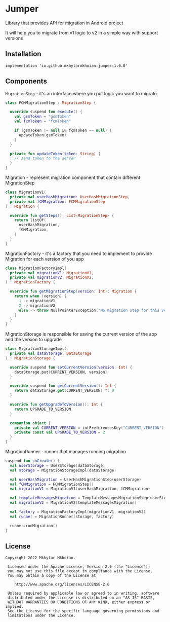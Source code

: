 # Jumper
Library that provides API for migration in Android project

It will help you to migrate from v1 logic to v2 in a simple way with support versions

## Installation
```
implementation 'io.github.mkhytarmkhoian:jumper:1.0.0'
```

## Components

`MigrationStep` - it's an interface where you put logic you want to migrate

```kotlin
class FCMMigrationStep : MigrationStep {

  override suspend fun execute() {
    val gsmToken = "gsmToken"
    val fcmToken = "fcmToken"

    if (gsmToken != null && fcmToken == null) {
      updateToken(gsmToken)
    }
  }

  private fun updateToken(token: String) {
    // send token to the server
  }
}
```

Migration - represent migration component that contain different MigrationStep

```kotlin
class MigrationV1(
  private val userHashMigration: UserHashMigrationStep,
  private val fCMMigration: FCMMigrationStep
) : Migration {

  override fun getSteps(): List<MigrationStep> {
    return listOf(
      userHashMigration,
      fCMMigration,
    )
  }
}
```

MigrationFactory - it's a factory that you need to implement to provide Migration for each version of you app

```kotlin
class MigrationFactoryImpl(
  private val migrationV1: MigrationV1,
  private val migrationV2: MigrationV2,
) : MigrationFactory {

  override fun getMigrationStep(version: Int): Migration {
    return when (version) {
      1 -> migrationV1
      2 -> migrationV2
      else -> throw NullPointerException("No migration step for this version")
    }
  }
}
```

MigrationStorage is responsible for saving the current version of the app and the version to upgrade

```kotlin
class MigrationStorageImpl(
  private val dataStorage: DataStorage
) : MigrationStorage {

  override suspend fun setCurrentVersion(version: Int) {
    dataStorage.put(CURRENT_VERSION, version)
  }

  override suspend fun getCurrentVersion(): Int {
    return dataStorage.get(CURRENT_VERSION) ?: 0
  }

  override fun getUpgradeToVersion(): Int {
    return UPGRADE_TO_VERSION
  }

  companion object {
    private val CURRENT_VERSION = intPreferencesKey("CURRENT_VERSION")
    private const val UPGRADE_TO_VERSION = 2
  }
}
```

MigrationRunner - runner that manages running migration

```kotlin
suspend fun onCreate() {
  val userStorage = UserStorage(dataStorage)
  val storage = MigrationStorageImpl(dataStorage)

  val userHashMigration = UserHashMigrationStep(userStorage)
  val fCMMigration = FCMMigrationStep()
  val migrationV1 = MigrationV1(userHashMigration, fCMMigration)

  val templateMessagesMigration = TemplateMessagesMigrationStep(userStorage)
  val migrationV2 = MigrationV2(templateMessagesMigration)

  val factory = MigrationFactoryImpl(migrationV1, migrationV2)
  val runner = MigrationRunner(storage, factory)

  runner.runMigration()
}
```

## License
```
Copyright 2022 Mkhytar Mkhoian.

 Licensed under the Apache License, Version 2.0 (the "License");
 you may not use this file except in compliance with the License.
 You may obtain a copy of the License at

    http://www.apache.org/licenses/LICENSE-2.0

 Unless required by applicable law or agreed to in writing, software
 distributed under the License is distributed on an "AS IS" BASIS,
 WITHOUT WARRANTIES OR CONDITIONS OF ANY KIND, either express or implied.
 See the License for the specific language governing permissions and
 limitations under the License.
```